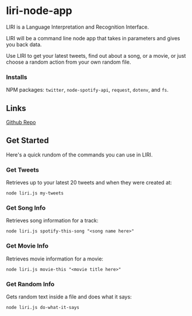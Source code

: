 # liri-node-app

LIRI is a Language Interpretation and Recognition Interface.

LIRI will be a command line node app that takes in parameters and gives you back data.

Use LIRI to get your latest tweets, find out about a song, or a movie, or just choose a random action from your own random file.

### Installs

NPM packages: `twitter`, `node-spotify-api`, `request`, `dotenv`, and  `fs`.  

## Links
[Github Repo](https://github.com/celiho/liri-node-app)

## Get Started

Here's a quick rundom of the commands you can use in LIRI.

### Get Tweets

Retrieves up to your latest 20 tweets and when they were created at:

`node liri.js my-tweets`

### Get Song Info

Retrieves song information for a track:

`node liri.js spotify-this-song "<song name here>"`

### Get Movie Info

Retrieves movie information for a movie:

`node liri.js movie-this "<movie title here>"`

### Get Random Info

Gets random text inside a file and does what it says:

`node liri.js do-what-it-says`

